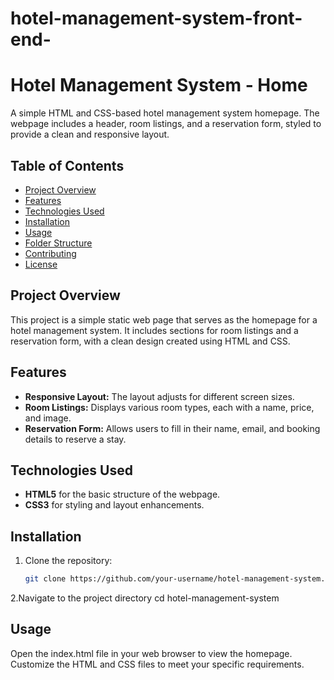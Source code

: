 # hotel-management-system-front-end-
# Hotel Management System - Home

A simple HTML and CSS-based hotel management system homepage. The webpage includes a header, room listings, and a reservation form, styled to provide a clean and responsive layout.

## Table of Contents
- [Project Overview](#project-overview)
- [Features](#features)
- [Technologies Used](#technologies-used)
- [Installation](#installation)
- [Usage](#usage)
- [Folder Structure](#folder-structure)
- [Contributing](#contributing)
- [License](#license)

## Project Overview
This project is a simple static web page that serves as the homepage for a hotel management system. It includes sections for room listings and a reservation form, with a clean design created using HTML and CSS.

## Features
- **Responsive Layout:** The layout adjusts for different screen sizes.
- **Room Listings:** Displays various room types, each with a name, price, and image.
- **Reservation Form:** Allows users to fill in their name, email, and booking details to reserve a stay.

## Technologies Used
- **HTML5** for the basic structure of the webpage.
- **CSS3** for styling and layout enhancements.

## Installation
1. Clone the repository:
   ```bash
   git clone https://github.com/your-username/hotel-management-system.git
2.Navigate to the project directory
 cd hotel-management-system
## Usage
Open the index.html file in your web browser to view the homepage.
Customize the HTML and CSS files to meet your specific requirements.
